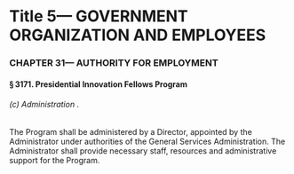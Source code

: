 
# Title 5— GOVERNMENT ORGANIZATION AND EMPLOYEES
### CHAPTER 31— AUTHORITY FOR EMPLOYMENT
#### § 3171. Presidential Innovation Fellows Program
###### (c) Administration .

The Program shall be administered by a Director, appointed by the Administrator under authorities of the General Services Administration. The Administrator shall provide necessary staff, resources and administrative support for the Program.

